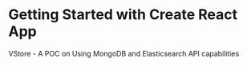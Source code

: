 # Getting Started with Create React App

VStore - A POC on Using MongoDB and Elasticsearch API capabilities
